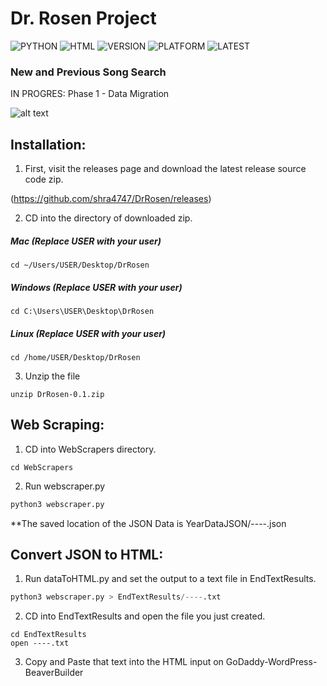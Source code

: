 # Dr. Rosen Project

![PYTHON](https://img.shields.io/badge/Python->v3-brightgreen?style=for-the-badge) ![HTML](https://img.shields.io/badge/HTML-5-orange?style=for-the-badge) ![VERSION](https://img.shields.io/badge/VERSION-5.0-blue?style=for-the-badge) ![PLATFORM](https://img.shields.io/badge/Platform-MacOS,%20Windows,%20Linux-lightgray?style=for-the-badge) ![LATEST](https://img.shields.io/badge/Latest%20update-2021/4/3-red?style=for-the-badge)

### New and Previous Song Search

IN PROGRES: Phase 1 - Data Migration

![alt text](http://www.classicaldiscoveries.org/images/ClassDiscLogoWhole.jpg "Classical Discoveries Logo")

## Installation:

1. First, visit the releases page and download the latest release source code zip.

(https://github.com/shra4747/DrRosen/releases)

2. CD into the directory of downloaded zip.

##### Mac (Replace USER with your user)

```shell
cd ~/Users/USER/Desktop/DrRosen
```

##### Windows (Replace USER with your user)

```shell
cd C:\Users\USER\Desktop\DrRosen
```

##### Linux (Replace USER with your user)

```shell
cd /home/USER/Desktop/DrRosen
```

3. Unzip the file

```shell
unzip DrRosen-0.1.zip
```

## Web Scraping:

1. CD into WebScrapers directory.

```shell
cd WebScrapers
```

2. Run webscraper.py

```python
python3 webscraper.py
```

\*\*The saved location of the JSON Data is YearDataJSON/----.json

## Convert JSON to HTML:

1. Run dataToHTML.py and set the output to a text file in EndTextResults.

```python
python3 webscraper.py > EndTextResults/----.txt
```

2. CD into EndTextResults and open the file you just created.

```shell
cd EndTextResults
open ----.txt
```

3. Copy and Paste that text into the HTML input on GoDaddy-WordPress-BeaverBuilder
